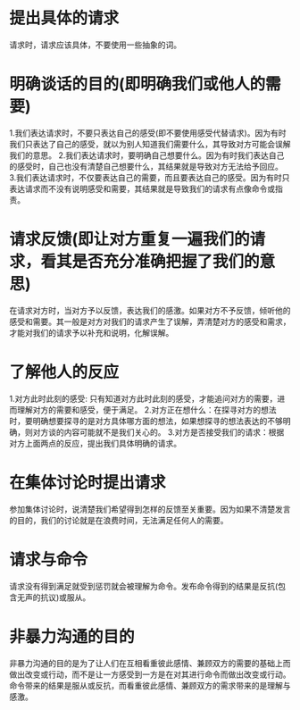 # 提出具体的请求
 请求时，请求应该具体，不要使用一些抽象的词。
# 明确谈话的目的(即明确我们或他人的需要)
1.我们表达请求时，不要只表达自己的感受(即不要使用感受代替请求)。因为有时我们只表达了自己的感受，就以为别人知道我们需要什么，其导致对方可能会误解我们的意思。
2.我们表达请求时，要明确自己想要什么。因为有时我们表达自己的感受时，自己也没有清楚自己想要什么，其结果就是导致对方无法给予回应。
3.我们表达请求时，不仅要表达自己的需要，而且要表达自己的感受。因为有时只表达请求而不没有说明感受和需要，其结果就是导致我们的请求有点像命令或指责。
# 请求反馈(即让对方重复一遍我们的请求，看其是否充分准确把握了我们的意思)
在请求对方时，当对方予以反馈，表达我们的感激。如果对方不予反馈，倾听他的感受和需要。其一般是对方对我们的请求产生了误解，弄清楚对方的感受和需求，才能对我们的请求予以补充和说明，化解误解。
# 了解他人的反应
1.对方此时此刻的感受: 只有知道对方此时此刻的感受，才能追问对方的需要，进而理解对方的需要和感受，便于满足。
2.对方正在想什么：在探寻对方的想法时，要明确想要探寻的是对方具体哪方面的想法，如果想探寻的想法表达的不够明确，则对方谈的内容可能就不是我们关心的。
3.对方是否接受我们的请求：根据对方上面两点的反应，提出我们具体明确的请求。
# 在集体讨论时提出请求
参加集体讨论时，说清楚我们希望得到怎样的反馈至关重要。因为如果不清楚发言的目的，我们的讨论就是在浪费时间，无法满足任何人的需要。
# 请求与命令
请求没有得到满足就受到惩罚就会被理解为命令。发布命令得到的结果是反抗(包含无声的抗议)或服从。

# 非暴力沟通的目的
非暴力沟通的目的是为了让人们在互相看重彼此感情、兼顾双方的需要的基础上而做出改变或行动，而不是让一方感受到一方是在对其进行命令而做出改变或行动。命令带来的结果是服从或反抗，而看重彼此感情、兼顾双方的需求带来的是理解与感激。


